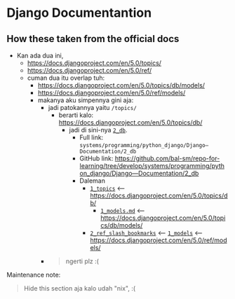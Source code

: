 # Django Documentantion

## How these taken from the official docs

- Kan ada dua ini,
  - <https://docs.djangoproject.com/en/5.0/topics/>
  - <https://docs.djangoproject.com/en/5.0/ref/>
  - cuman dua itu overlap tuh:
    - <https://docs.djangoproject.com/en/5.0/topics/db/models/>
    - <https://docs.djangoproject.com/en/5.0/ref/models/>
    - makanya aku simpennya gini aja:
      - jadi patokannya yaitu `/topics/`
        - berarti kalo: <https://docs.djangoproject.com/en/5.0/topics/db/>
          - jadi di sini-nya [`2_db`](./2_db).
            - Full link: `systems/programming/python_django/Django—Documentation/2_db`
            - GitHub link: <https://github.com/bal-sm/repo-for-learning/tree/develop/systems/programming/python_django/Django—Documentation/2_db>
            - Daleman
              - [`1_topics`](./2_db/1_topics/) <-- <https://docs.djangoproject.com/en/5.0/topics/db/>
                - [`1_models.md`](./2_db/1_topics/1_models.md) <-- <https://docs.djangoproject.com/en/5.0/topics/db/models/>
              - [`2_ref_slash_bookmarks`](./2_db/2_ref_slash_bookmarks/) <-- [`1_models`](./2_db/2_ref_slash_bookmarks/1_models/) <-- <https://docs.djangoproject.com/en/5.0/ref/models/>
      - > ngerti plz :(

Maintenance note:
> Hide this section aja kalo udah "nix", :(
